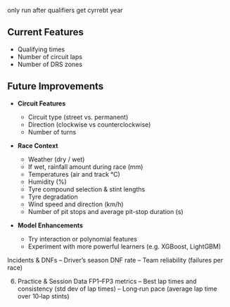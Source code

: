 only run after qualifiers
get cyrrebt year
## Current Features
- Qualifying times
- Number of circuit laps
- Number of DRS zones

## Future Improvements
- **Circuit Features**  
  - Circuit type (street vs. permanent)
  - Direction (clockwise vs counterclockwise)
  - Number of turns

- **Race Context**  
  - Weather (dry / wet)
  - If wet, rainfall amount during race (mm)
  - Temperatures (air and track °C)
  - Humidity (%)
  - Tyre compound selection & stint lengths
  - Tyre degradation
  - Wind speed and direction (km/h)
  - Number of pit stops and average pit-stop duration (s)

- **Model Enhancements**  
  - Try interaction or polynomial features  
  - Experiment with more powerful learners (e.g. XGBoost, LightGBM)

Incidents & DNFs
– Driver’s season DNF rate
– Team reliability (failures per race)

6. Practice & Session Data
FP1–FP3 metrics
– Best lap times and consistency (std dev of lap times)
– Long‑run pace (average lap time over 10‑lap stints)
